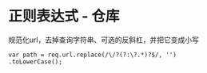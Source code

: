 # 正则表达式 - 仓库

规范化url，去掉查询字符串、可选的反斜杠，并把它变成小写
	
	var path = req.url.replace(/\/?(?:\?.*)?$/, '')
	.toLowerCase(); 
